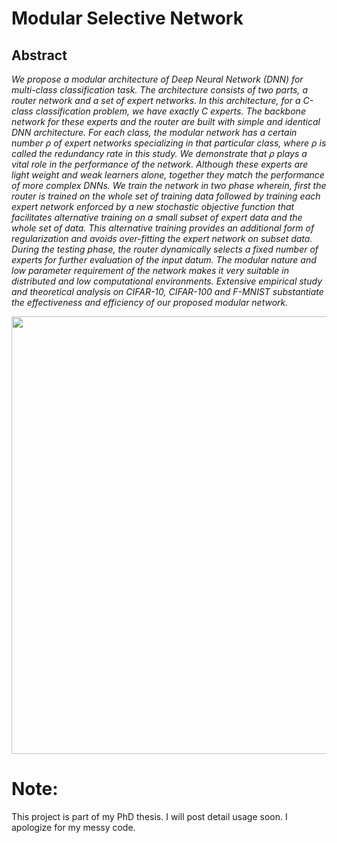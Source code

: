# Modular Selective Network

## Abstract
*We propose a modular architecture of Deep Neural Network (DNN) for multi-class classification task. The architecture consists of two parts, a router network and a set of expert networks. In this architecture, for a C-class classification problem, we have exactly C experts. The backbone network for these experts and the router are built with simple and identical DNN architecture. For each class, the modular network has a certain number ρ of expert networks specializing in that particular class, where ρ is called the redundancy rate in this study. We demonstrate that ρ plays a vital role in the performance of the network. Although these experts are light weight and weak learners alone, together they match the performance of more complex DNNs. We train the network in two phase wherein, first the router is trained on the whole set of training data followed by training each expert network enforced by a new stochastic objective function that facilitates alternative training on a small subset of expert data and the whole set of data. This alternative training provides an additional form of regularization and avoids over-fitting the expert network on subset data. During the testing phase, the router dynamically selects a fixed number of experts for further evaluation of the input datum. The modular nature and low parameter requirement of the network makes it very suitable in distributed and low computational environments. Extensive empirical study and theoretical analysis on CIFAR-10, CIFAR-100 and F-MNIST substantiate the effectiveness and efficiency of our proposed modular network.*

<img src="network.png" width=700/> 



# Note:
This project is part of my PhD thesis. I will post detail usage soon.
I apologize for my messy code.




